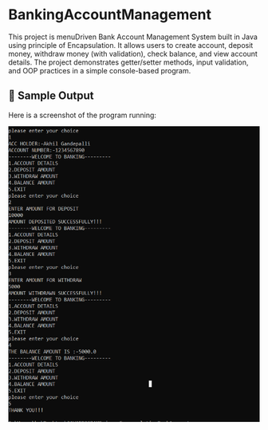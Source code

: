 # BankingAccountManagement
This project is menuDriven Bank Account Management System built in Java using principle of Encapsulation. It allows users to create account, deposit money, withdraw money (with validation), check balance, and view account details. The project demonstrates getter/setter methods, input validation, and OOP practices in a simple console-based program.
## 📸 Sample Output
Here is a screenshot of the program running:

![Banking Application Screenshot](screenshot.png)
